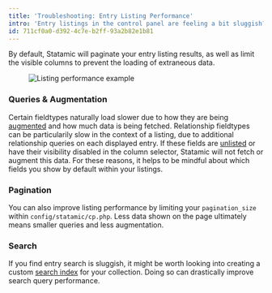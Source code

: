 ```yaml
---
title: 'Troubleshooting: Entry Listing Performance'
intro: 'Entry listings in the control panel are feeling a bit sluggish?'
id: 711cf0a0-d392-4c7e-b2ff-93a2b82e1b81
---
```

By default, Statamic will paginate your entry listing results, as well as limit the visible columns to prevent the loading of extraneous data.

<figure>
    <img src="/img/knowledge-base/listing-performance-example.png" alt="Listing performance example">
</figure>

### Queries & Augmentation

Certain fieldtypes naturally load slower due to how they are being [augmented](/extending/augmentation) and how much data is being fetched.  Relationship fieldtypes can be particularily slow in the context of a listing, due to additional relationship queries on each displayed entry.  If these fields are [unlisted](/fields#common-settings) or have their visibility disabled in the column selector, Statamic will not fetch or augment this data.  For these reasons, it helps to be mindful about which fields you show by default within your listings.

### Pagination

You can also improve listing performance by limiting your `pagination_size` within `config/statamic/cp.php`.  Less data shown on the page ultimately means smaller queries and less augmentation.

### Search

If you find entry search is sluggish, it might be worth looking into creating a custom [search index](/search#indexes) for your collection.  Doing so can drastically improve search query performance.
